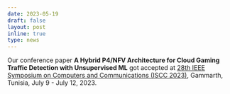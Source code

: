 ```yaml
---
date: 2023-05-19
draft: false
layout: post
inline: true
type: news
---
```


Our conference paper **A Hybrid P4/NFV Architecture for Cloud Gaming Traffic Detection with Unsupervised ML** got accepted at [28th IEEE Symposium on Computers and Communications (ISCC 2023)](https://2023.ieee-iscc.org/), Gammarth, Tunisia, July 9 - July 12, 2023.